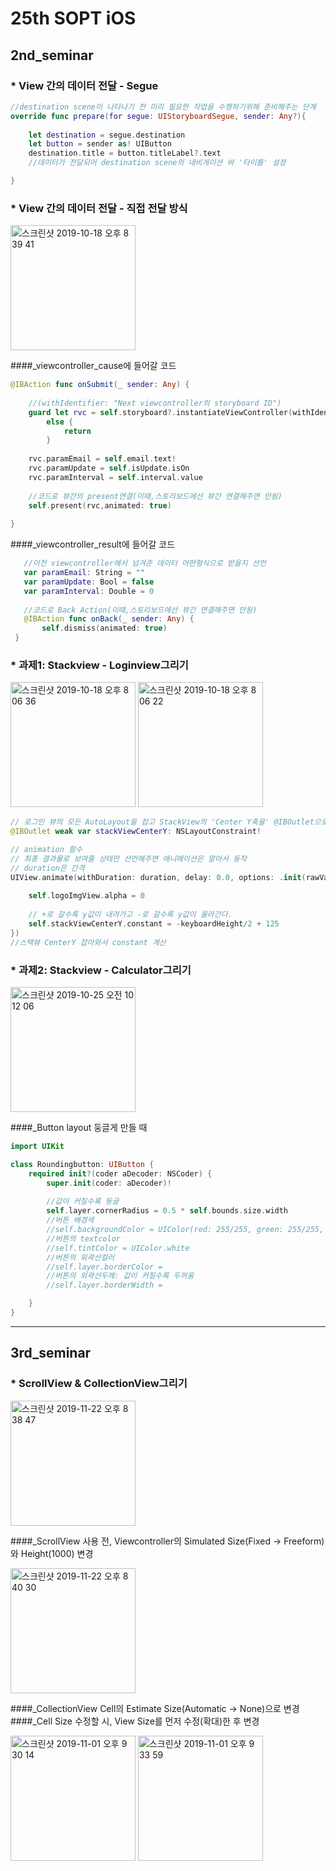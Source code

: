# 25th SOPT iOS
## 2nd_seminar  
### __* View 간의 데이터 전달 - Segue__

```swift
//destination scene이 나타나기 전 미리 필요한 작업을 수행하기위해 준비해주는 단계
override func prepare(for segue: UIStoryboardSegue, sender: Any?){
    
    let destination = segue.destination
    let button = sender as! UIButton
    destination.title = button.titleLabel?.text
    //데이터가 전달되어 destination scene의 네비게이션 바 '타이틀' 설정

}
```

### __* View 간의 데이터 전달 - 직접 전달 방식__

<img width="200" alt="스크린샷 2019-10-18 오후 8 39 41" src="https://user-images.githubusercontent.com/22251299/67091851-b43b4280-f1e8-11e9-8d24-ed17356a077f.png">

####_viewcontroller_cause에 들어갈 코드
```swift
@IBAction func onSubmit(_ sender: Any) {
    
    //(withIdentifier: "Next viewcontroller의 storyboard ID")
    guard let rvc = self.storyboard?.instantiateViewController(withIdentifier: "RVC") as? ViewController_result
        else {
            return
        }
    
    rvc.paramEmail = self.email.text!
    rvc.paramUpdate = self.isUpdate.isOn
    rvc.paramInterval = self.interval.value
    
    //코드로 뷰간의 present연결(이때,스토리보드에선 뷰간 연결해주면 안됨)
    self.present(rvc,animated: true)
    
}
```

####_viewcontroller_result에 들어갈 코드
```swift
   //이전 viewcontroller에서 넘겨준 데이터 어떤형식으로 받을지 선언
   var paramEmail: String = ""
   var paramUpdate: Bool = false
   var paramInterval: Double = 0
 
   //코드로 Back Action(이때,스토리보드에선 뷰간 연결해주면 안됨)
   @IBAction func onBack(_ sender: Any) {
       self.dismiss(animated: true)
 }
```

### __* 과제1: Stackview - Loginview그리기__
<div>
<img width="200" alt="스크린샷 2019-10-18 오후 8 06 36" src="https://user-images.githubusercontent.com/22251299/67090084-26f5ef00-f1e4-11e9-8d93-71bdd0a9b10a.png">

<img width="200" alt="스크린샷 2019-10-18 오후 8 06 22" src="https://user-images.githubusercontent.com/22251299/67090115-3c6b1900-f1e4-11e9-963e-9794f9de4149.png">
</div>

```swift  
// 로그인 뷰의 모든 AutoLayout을 잡고 StackView의 'Center Y축을' @IBOutlet으로 선언해서 키보드 제스처에 따라 높이를 제어
@IBOutlet weak var stackViewCenterY: NSLayoutConstraint! 

// animation 함수
// 최종 결과물로 보여줄 상태만 선언해주면 애니메이션은 알아서 동작
// duration은 간격
UIView.animate(withDuration: duration, delay: 0.0, options: .init(rawValue: curve), animations: {
    
    self.logoImgView.alpha = 0
    
    // +로 갈수록 y값이 내려가고 -로 갈수록 y값이 올라간다.
    self.stackViewCenterY.constant = -keyboardHeight/2 + 125
})
//스택뷰 CenterY 잡아와서 constant 계산
```

### __* 과제2: Stackview - Calculator그리기__

<div>
<img width="200" alt="스크린샷 2019-10-25 오전 10 12 06" src="https://user-images.githubusercontent.com/22251299/67537644-45457880-f717-11e9-92db-4efac2694b7d.png">
</div>

####_Button layout 둥글게 만들 때 
```swift  
import UIKit

class Roundingbutton: UIButton {
    required init?(coder aDecoder: NSCoder) {
        super.init(coder: aDecoder)!
        
        //값이 커질수록 둥글
        self.layer.cornerRadius = 0.5 * self.bounds.size.width
        //버튼 배경색
        //self.backgroundColor = UIColor(red: 255/255, green: 255/255, blue: 255/255, alpha: 1)
        //버튼의 textcolor
        //self.tintColor = UIColor.white
        //버튼의 외곽선컬러
        //self.layer.borderColor =
        //버튼의 외곽선두께: 값이 커질수록 두꺼움
        //self.layer.borderWidth =

    }
}
```

--------------------------------------------------------------------------------------------------------------------------------------

## 3rd_seminar  
### __* ScrollView & CollectionView그리기__

<img width="200" alt="스크린샷 2019-11-22 오후 8 38 47" src="https://user-images.githubusercontent.com/22251299/69423324-27485380-0d69-11ea-80f1-4f7428c669e7.png">

####_ScrollView 사용 전, Viewcontroller의 Simulated Size(Fixed -> Freeform)와 Height(1000) 변경

<img width="200" alt="스크린샷 2019-11-22 오후 8 40 30" src="https://user-images.githubusercontent.com/22251299/69423468-86a66380-0d69-11ea-8149-919df3a82ff6.png">

####_CollectionView Cell의 Estimate Size(Automatic -> None)으로 변경
####_Cell Size 수정할 시, View Size를  먼저 수정(확대)한 후 변경

<div>
<img width="200" alt="스크린샷 2019-11-01 오후 9 30 14" src="https://user-images.githubusercontent.com/22251299/68025318-cdb3b280-fcef-11e9-9379-3009bfea8c57.png">

<img width="200" alt="스크린샷 2019-11-01 오후 9 33 59" src="https://user-images.githubusercontent.com/22251299/68025269-baa0e280-fcef-11e9-8857-03b04667ea44.png">
</div>
